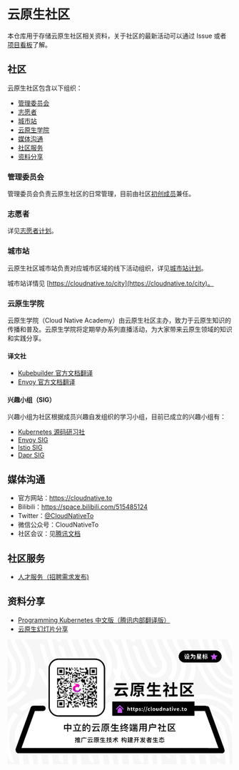 # 云原生社区

本仓库用于存储云原生社区相关资料，关于社区的最新活动可以通过 Issue 或者[项目看板](https://github.com/orgs/cloudnativeto/projects/1)了解。

## 社区

云原生社区包含以下组织：

- [管理委员会](#管理委员会)
- [志愿者](志愿者)
- [城市站](#城市站)
- [云原生学院](#云原生学院)
- [媒体沟通](#媒体沟通)
- [社区服务](#社区服务)
- [资料分享](#资料分享)

### 管理委员会

管理委员会负责云原生社区的日常管理，目前由社区[初创成员](https://cloudnative.to/team)兼任。

### 志愿者

详见[志愿者计划](https://github.com/cloudnativeto/community/issues/65)。

### 城市站

云原生社区城市站负责对应城市区域的线下活动组织，详见[城市站计划](https://github.com/cloudnativeto/community/issues/50)。

城市站详情见 [https://cloudnative.to/city](https://cloudnative.to/city)。

### 云原生学院

云原生学院（Cloud Native Academy）由云原生社区主办，致力于云原生知识的传播和普及。云原生学院将定期举办系列直播活动，为大家带来云原生领域的知识和实践分享。

#### 译文社

- [Kubebuilder 官方文档翻译](https://github.com/cloudnativeto/kubebuilder)
- [Envoy 官方文档翻译](https://github.com/cloudnativeto/envoy)

#### 兴趣小组（SIG）

兴趣小组为社区根据成员兴趣自发组织的学习小组，目前已成立的兴趣小组有：

- [Kubernetes 源码研习社](https://github.com/cloudnativeto/sig-k8s-source-code)
- [Envoy SIG](https://github.com/cloudnativeto/sig-envoy)
- [Istio  SIG](https://github.com/cloudnativeto/sig-istio)
- [Dapr SIG](https://github.com/cloudnativeto/sig-dapr)

## 媒体沟通

- 官方网站：https://cloudnative.to
- Bilibili：https://space.bilibili.com/515485124
- Twitter：[@CloudNativeTo](https://twitter.com/CloudNativeTo)
- 微信公众号：CloudNativeTo
- 社区会议：见[腾讯文档](
  https://docs.qq.com/doc/DYXNlVlZObGNrQU9M)

## 社区服务

- [人才服务（招聘需求发布)](https://github.com/cloudnativeto/cloudnative.to/issues/87)

## 资料分享

- [Programming Kubernetes 中文版（腾讯内部翻译版）](https://github.com/cloudnativeto/sig-k8s-source-code/issues/12)
- [云原生幻灯片分享](https://github.com/cloudnativeto/slides)

![云原生社区微信公众号](art/wechat/wechat-bottom-banner.png)